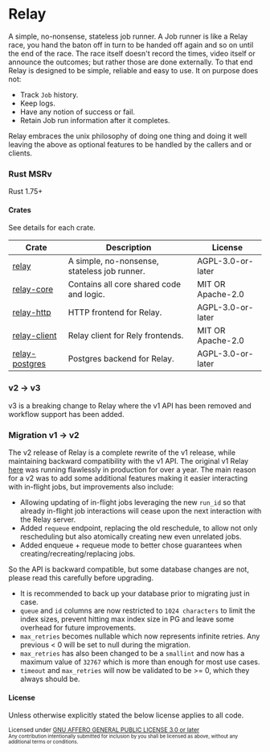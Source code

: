 # Relay

A simple, no-nonsense, stateless job runner.
A Job runner is like a Relay race, you hand the baton off in turn to be handed off again and so on until the end of the
race.
The race itself doesn't record the times, video itself or announce the outcomes; but rather those are done externally.
To that end Relay is designed to be simple, reliable and easy to use.
It on purpose does not:

- Track `Job` history.
- Keep logs.
- Have any notion of success or fail.
- Retain Job run information after it completes.

Relay embraces the unix philosophy of doing one thing and doing it well leaving the above as optional features to be
handled
by the callers and or clients.

### Rust MSRv

Rust 1.75+

#### Crates

See details for each crate.

| Crate                                        | Description                                  | License           |
|----------------------------------------------|----------------------------------------------|-------------------|
| [relay](./relay/README.md)                   | A simple, no-nonsense, stateless job runner. | AGPL-3.0-or-later |
| [relay-core](./relay-core/README.md)         | Contains all core shared code and logic.     | MIT OR Apache-2.0 |
| [relay-http](./relay-http/README.md)         | HTTP frontend for Relay.                     | AGPL-3.0-or-later |
| [relay-client](./relay-client/README.md)     | Relay client for Rely frontends.             | MIT OR Apache-2.0 |          
| [relay-postgres](./relay-postgres/README.md) | Postgres backend for Relay.                  | AGPL-3.0-or-later |

### v2 -> v3

v3 is a breaking change to Relay where the v1 API has been removed and workflow support has been added.

### Migration v1 -> v2

The v2 release of Relay is a complete rewrite of the v1 release, while maintaining backward compatibility with the v1
API.
The original v1 Relay [here](https://github.com/rust-playground/relay-rs) was running flawlessly in production for over
a year. The main reason for a v2 was to add some additional features making it easier interacting with in-flight jobs,
but improvements also include:

- Allowing updating of in-flight jobs leveraging the new `run_id` so that already in-flight job interactions will cease
  upon the next interaction with the Relay server.
- Added `requeue` endpoint, replacing the old reschedule, to allow not only rescheduling but also atomically creating
  new even unrelated jobs.
- Added enqueue + requeue mode to better chose guarantees when creating/recreating/replacing jobs.

So the API is backward compatible, but some database changes are not, please read this carefully before upgrading.

- It is recommended to back up your database prior to migrating just in case.
- `queue` and `id` columns are now restricted to `1024 characters` to limit the index sizes, prevent hitting max index
  size in PG and leave some overhead for future improvements.
- `max_retries` becomes nullable which now represents infinite retries. Any previous < 0 will be set to null during the
  migration.
- `max_retries` has also been changed to be a `smallint` and now has a maximum value of `32767` which is more than
  enough for most use cases.
- `timeout` and `max_retries` will now be validated to be >= 0, which they always should be.

#### License

Unless otherwise explicitly stated the below license applies to all code.

<sup>
Licensed under <a href="LICENSE">GNU AFFERO GENERAL PUBLIC LICENSE 3.0 or later</a>

<br>

<sub>
Any contribution intentionally submitted for inclusion by you shall be licensed as above, without any additional terms or conditions.
</sub>